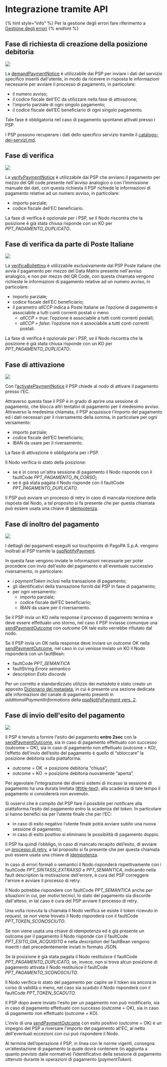 # Integrazione tramite API

{% hint style="info" %}
Per la gestione degli errori fare riferimento a [Gestione degli errori](https://app.gitbook.com/o/KXYtsf32WSKm6ga638R3/s/mU2qgiLV1G3m9z1VjAOc/ "mention")
{% endhint %}

## Fase di richiesta di creazione della posizione debitoria

![](../../.gitbook/assets/demandPaymentNotice.png)

La [demandPaymentNotice](../../appendici/primitive.md#demandpaymentnotice) è utilizzabile dai PSP per inviare i dati del servizio specifico inseriti dall'utente, in modo da ricevere in risposta le informazioni necessarie per avviare il processo di pagamento, in particolare:

* il numero avviso;
* il codice fiscale dell'EC da utilizzare nella fase di attivazione;
* l'importo parziale di ogni singolo pagamento;
* il codice fiscale dell’EC beneficiario di ogni singolo pagamento.

&#x20;Tale fase è obbligatoria nel caso di pagamento spontanei attivati presso i PSP.

I PSP possono recuperare i dati dello specifico servizio tramite il [catalogo-dei-servizi.md](../../casi-duso/pagamento-spontaneo-presso-psp/catalogo-dei-servizi.md "mention").

## Fase di verifica

![](../../.gitbook/assets/verifyPaymentNotice.png)

La [verifyPaymentNotice](../../appendici/primitive.md#verifypaymentnotice) è utilizzabile dai PSP che avviano il pagamento per mezzo del QR code presente nell'avviso analogico o con l’immissione manuale dei dati, con questa richiesta il PSP richiede le informazioni di pagamento relative ad un numero avviso, in particolare:

* importo parziale;
* codice fiscale dell’EC beneficiario.

La fase di verifica è opzionale per i PSP, se il Nodo riscontra che la posizione è già stata chiusa risponde con un KO per _PPT\_PAGAMENTO\_DUPLICATO_**.**

## Fase di verifica da parte di Poste Italiane

![](<../../.gitbook/assets/image (42).png>)

La [verificaBollettino](../../appendici/primitive.md#verificabollettino) è utilizzabile esclusivamente dal PSP Poste Italiane che avvia il pagamento per mezzo del Data Matrix presente nell'avviso analogico, e non per mezzo del QR Code, con questa chiamata vengono richieste le informazioni di pagamento relative ad un numero avviso, in particolare:

* importo parziale;
* codice fiscale dell’EC beneficiario;
* il parametro _allCCP_ indica a Poste Italiane se l’opzione di pagamento è associabile a tutti conti correnti postali o meno
  * _allCCP = true_: l’opzione è associabile a tutti conti correnti postali;
  * _allCCP = false_: l’opzione non è associabile a tutti conti correnti postali.

La fase di verifica è opzionale per i PSP, se il Nodo riscontra che la posizione è già stata chiusa risponde con un KO per _PPT\_PAGAMENTO\_DUPLICATO_**.**

## Fase di attivazione

![](../../.gitbook/assets/activatePaymentNotice.png)

Con l’[activatePaymentNotice](../../appendici/primitive.md#activatepaymentnotice) il PSP chiede al nodo di attivare il pagamento presso l’EC.

Attraverso questa fase il PSP è in grado di aprire una sessione di pagamento, che blocca altri tentativi di pagamento per il medesimo avviso. Attraverso la medesima chiamata, il PSP acquisisce l’importo del pagamento ed i dati necessari per il riversamento della somma, in particolare per ogni versamento:

* importo parziale;
* codice fiscale dell’EC beneficiario;
* IBAN da usare per il riversamento.

La fase di attivazione è obbligatoria per i PSP.

Il Nodo verifica lo stato della posizione:

* se è in corso un'altra sessione di pagamento il Nodo risponde con il faultCode _PPT\_PAGAMENTO\_IN\_CORSO_**;**
* se è già stata pagata il Nodo risponde con il faultCode _PPT\_PAGAMENTO\_DUPLICATO_.

Il PSP può avviare un processo di retry in caso di mancata ricezione della risposta dal Nodo, a tal proposito si fa presente che per questa chiamata può essere usata una chiave di [idempotenza](best-practice.md#title-text-2).

## Fase di inoltro del pagamento

![](<../../.gitbook/assets/pspNotifyPayment (1).png>)

I dettagli dei pagamenti eseguiti sui touchpoints di PagoPA S.p.A. vengono inoltrati al PSP tramite la [pspNotifyPayment](../../appendici/primitive.md#pspnotifypayment).

In questa fase vengono inviate le informazioni necessarie per poter procedere con invio dell'esito del pagamento e all'eventuale successivo riversamento, in particolare:

* i _paymentToken_ inclusi nella transazione di pagamento;
* gli identificativi della transazione forniti dal PSP in fase di pagamento;
* per ogni versamento:
  * importo parziale;
  * codice fiscale dell’EC beneficiario;
  * IBAN da usare per il riversamento.

Se il PSP invia un KO nella response il processo di pagamento termina e deve essere effettuato uno storno, nel caso il PSP inviasse comunque una [sendPaymentOutcome](../../appendici/primitive.md#sendpaymentoutcome) con _outcome_ OK tale esito verrebbe rifiutato dal nodo.

Se il PSP invia un OK nella response deve inviare un _outcome_ OK nella [sendPaymentOutcome](../../appendici/primitive.md#sendpaymentoutcome), nel caso in cui venisse inviato un KO il Nodo risponderà con un faultBean:

* faultCode _PPT\_SEMANTICA_
* faultString _Errore semantico_
* description _Esito discorde_

Per un corretto e standardizzato utilizzo dei _metadata_ è stato creato un apposito [Dizionario dei metadata](https://app.gitbook.com/o/KXYtsf32WSKm6ga638R3/s/u6YdY319vyFX9MIvnKBa/ "mention"), in cui è presente una sezione dedicata alle informazioni del canale di pagamento presenti in _additionalPaymentInformations_ della [pspNotifyPayment vers. 2](../../appendici/primitive.md#versione-2-4).

## Fase di invio dell'esito del pagamento

![](../../.gitbook/assets/sendPaymentOutcome.png)

Il PSP è tenuto a fornire l'esito del pagamento **entro 2sec** con la [sendPaymentOutcome](../../appendici/primitive.md#sendpaymentoutcome), sia in caso di pagamento effettuato con successo (outcome = OK), sia in caso di pagamento non effettuato (outcome = KO), l’effetto dell’invio dell’esito del pagamento è quello di “sbloccare” la posizione debitoria sulla piattaforma:

* outcome = OK → posizione debitoria “chiusa”;
* outcome = KO → posizione debitoria nuovamente “aperta”.

Per agevolare l’integrazione dei diversi sistemi di incasso la sessione di pagamento ha una durata limitata ([#title-text](best-practice.md#title-text "mention")), alla scadenza di tale tempo il pagamento si considererà non avvenuto.

Si osservi che è compito del PSP fare il possibile per notificare alla piattaforma l’esito del pagamento entro la scadenza del _token_. In particolare si hanno benefici sia per l’utente finale che per l’EC:

* in caso di esito negativo l’utente finale potrà avviare subito una nuova sessione di pagamento;
* in caso di esito positivo si eliminano le possibilità di pagamento doppio.

Il PSP ha quindi l’obbligo, in caso di mancato recapito dell’esito, di avviare un [processo di retry](../../appendici/indicatori-di-qualita-per-i-soggetti-aderenti/#processi-di-retry), a tal proposito si fa presente che per questa chiamata può essere usata una chiave di [idempotenza](best-practice.md#title-text-2).

In caso di errori formali o semantici il Nodo risponderà rispettivamente con i faultCode _PPT\_SINTASSI\_EXTRAXSD_ e _PPT\_SEMANTICA_, indicando nella fault description la motivazione dell'errore, è cura del PSP correggere l'errore e avviare il processo di retry.

Il Nodo potrebbe rispondere con faultCode _PPT\_SEMANTICA_ anche per situazioni in cui, per motivi tecnici, lo stato del pagamento sia discorde dall'atteso, in tal caso è cura del PSP avviare il processo di retry.

Una volta ricevuta la chiamata il Nodo verifica se esiste il token ricevuto in _request_, se non viene trovato il Nodo risponderà con il faultCode _PPT\_TOKEN\_SCONOSCIUTO_.

Se non viene usata una chiave di idempotenza ed è già presente un outcome per il pagamento il Nodo risponde con il faultCode _PPT\_ESITO\_GIA\_ACQUISITO_ e nella _description_ del faultBean vengono inseriti i dati precedentemente inviati in formato JSON.

Se la posizione è già stata pagata il Nodo restituisce il faultCode _PPT\_PAGAMENTO\_DUPLICATO, &#x73;_&#x65;, invece, non si trova alcun posizione di pagamento attivata il Nodo restituisce il faultCode _PPT\_PAGAMENTO\_SCONOSCIUTO_.

Il Nodo verifica lo stato del pagamento per capire se il token sia ancora in corso di validità o meno, nel caso sia scaduto il Nodo risponderà con il faultCode _PPT\_TOKEN\_SCADUTO_.

Il PSP dopo avere inviato l'esito per un pagamento non può modificarlo, sia in caso di pagamento effettuato con successo (outcome = OK), sia in caso di pagamento non effettuato (outcome = KO).

L'invio di una  [sendPaymentOutcome](../../appendici/primitive.md#sendpaymentoutcome) con esito positivo (outcome = OK) è un impegno del PSP a riversare l’importo del pagamento all’EC, al netto dell'eventuali eccezioni con cui può rispondere il Nodo.

Al termine dell’operazione il PSP, in linea con le norme vigenti, consegna un’attestazione di pagamento la quale dovrà contenere (in aggiunta a quanto previsto dalle normative) l’identificativo della sessione di pagamento ottenuto durante le operazioni di pagamento (_paymentToken_).
